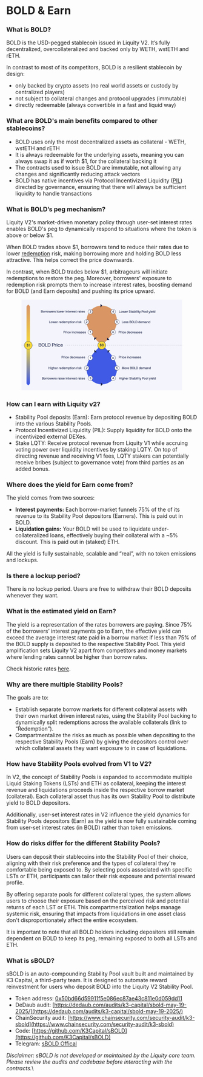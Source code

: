 # BOLD & Earn

### What is BOLD?

BOLD is the USD-pegged stablecoin issued in Liquity V2. It’s fully decentralized, overcollateralized and backed only by WETH, wstETH and rETH.

In contrast to most of its competitors, BOLD is a resilient stablecoin by design:&#x20;

* only backed by crypto assets (no real world assets or custody by centralized players)
* not subject to collateral changes and protocol upgrades (immutable)
* directly redeemable (always convertible in a fast and liquid way)

### What are BOLD's main benefits compared to other stablecoins?

* BOLD uses only the most decentralized assets as collateral - WETH, wstETH and rETH&#x20;
* It is always redeemable for the underlying assets, meaning you can always swap it as if worth $1, for the collateral backing it
* The contracts used to issue BOLD are immutable, not allowing any changes and significantly reducing attack vectors
* BOLD has native incentives via Protocol Incentivized Liquidity ([PIL](lqty-staking.md#docs-internal-guid-8a7939ae-7fff-d87a-a798-f657d5fd8501)) directed by governance, ensuring that there will always be sufficient liquidity to handle transactions

### What is BOLD’s peg mechanism?

Liquity V2's market-driven monetary policy through user-set interest rates enables BOLD's peg to dynamically respond to situations where the token is above or below $1.

When BOLD trades above $1, borrowers tend to reduce their rates due to lower [redemption](redemptions-and-delegation.md#what-are-redemptions) risk, making borrowing more and holding BOLD less attractive. This helps correct the price downwards.

In contrast, when BOLD trades below $1, arbitrageurs will initiate redemptions to restore the peg. Moreover, borrowers' exposure to redemption risk prompts them to increase interest rates, boosting demand for BOLD (and Earn deposits) and pushing its price upward.

<figure><img src="../.gitbook/assets/light - BOLD peg mechanism.png" alt=""><figcaption></figcaption></figure>

### How can I earn with Liquity v2?

* Stability Pool deposits (Earn): Earn protocol revenue by depositing BOLD into the various Stability Pools.
* Protocol Incentivized Liquidity (PIL): Supply liquidity for BOLD onto the incentivized external DEXes.&#x20;
* Stake LQTY: Receive protocol revenue from Liquity V1 while accruing voting power over liquidity incentives by staking LQTY. On top of directing revenue and receiving V1 fees, LQTY stakers can potentially receive bribes (subject to governance vote) from third parties as an added bonus.

### Where does the yield for Earn come from?

The yield comes from two sources:

* **Interest payments:** Each borrow-market funnels 75% of the of its revenue to its Stability Pool depositors (Earners). This is paid out in BOLD.
* &#x20;**Liquidation gains:** Your BOLD will be used to liquidate under-collateralized loans, effectively buying their collateral with a \~5% discount. This is paid out in (staked) ETH.

All the yield is fully sustainable, scalable and “real”, with no token emissions and lockups.

### Is there a lockup period?  <a href="#docs-internal-guid-e33469f8-7fff-3873-3b78-742f370cf298" id="docs-internal-guid-e33469f8-7fff-3873-3b78-742f370cf298"></a>

There is no lockup period. Users are free to withdraw their BOLD deposits whenever they want.&#x20;

### What is the estimated yield on Earn? <a href="#docs-internal-guid-9adfe211-7fff-6cdc-ba63-258b45131fbf" id="docs-internal-guid-9adfe211-7fff-6cdc-ba63-258b45131fbf"></a>

The yield is a representation of the rates borrowers are paying. Since 75% of the borrowers’ interest payments go to Earn, the effective yield can exceed the average interest rate paid in a borrow market if less than 75% of the BOLD supply is deposited to the respective Stability Pool. This yield amplification sets Liquity V2 apart from competitors and money markets where lending rates cannot be higher than borrow rates.

Check historic rates [here](https://dune.com/liquity/liquity-v2#interest-rates).

### Why are there multiple Stability Pools?

The goals are to:

* Establish separate borrow markets for different collateral assets with their own market driven interest rates, using the Stability Pool backing to dynamically split redemptions across the available collaterals (link to “Redemption”).&#x20;
* Compartmentalize the risks as much as possible when depositing to the respective Stability Pools (Earn) by giving the depositors control over which collateral assets they want exposure to in case of liquidations.

### How have Stability Pools evolved from V1 to V2?

In V2, the concept of Stability Pools is expanded to accommodate multiple Liquid Staking Tokens (LSTs) and ETH as collateral, keeping the interest revenue and liquidations proceeds inside the respective borrow market (collateral). Each collateral asset thus has its own Stability Pool to distribute yield to BOLD depositors.

Additionally, user-set interest rates in V2 influence the yield dynamics for  Stability Pools depositors (Earn) as the yield is now fully sustainable coming from user-set interest rates (in BOLD) rather than token emissions.

### How do risks differ for the different Stability Pools?

Users can deposit their stablecoins into the Stability Pool of their choice, aligning with their risk preference and the types of collateral they're comfortable being exposed to. By selecting pools associated with specific LSTs or ETH, participants can tailor their risk exposure and potential reward profile.

By offering separate pools for different collateral types, the system allows users to choose their exposure based on the perceived risk and potential returns of each LST or ETH. This compartmentalization helps manage systemic risk, ensuring that impacts from liquidations in one asset class don't disproportionately affect the entire ecosystem.

It is important to note that all BOLD holders including depositors still remain dependent on BOLD to keep its peg, remaining exposed to both all LSTs and ETH.

### What is sBOLD?

sBOLD is an auto-compounding Stability Pool vault built and maintained by K3 Capital, a third-party team. It is designed to automate reward reinvestment for users who deposit BOLD into the Liquity V2 Stability Pool.

* Token address: [0x50bd66d59911f5e086ec87ae43c811e0d059dd11](https://etherscan.io/address/0x50bd66d59911f5e086ec87ae43c811e0d059dd11)
* DeDaub audit: [https://dedaub.com/audits/k3-capital/sbold-may-19-2025/](https://dedaub.com/audits/k3-capital/sbold-may-19-2025/)
* ChainSecurity audit: [https://www.chainsecurity.com/security-audit/k3-sbold](https://www.chainsecurity.com/security-audit/k3-sbold)
* Code: [https://github.com/K3Capital/sBOLD](https://github.com/K3Capital/sBOLD)
* Telegram: [sBOLD Offical](https://t.me/sBOLDofficial)

_Disclaimer: sBOLD is not developed or maintained by the Liquity core team. Please review the audits and codebase before interacting with the contracts._\
